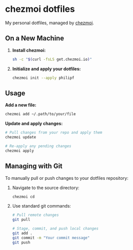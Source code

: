 # chezmoi dotfiles

My personal dotfiles, managed by [chezmoi](https://chezmoi.io).

## On a New Machine

1.  **Install chezmoi:**
    ```sh
    sh -c "$(curl -fsLS get.chezmoi.io)"
    ```

2.  **Initialize and apply your dotfiles:**
    ```sh
    chezmoi init --apply philipf
    ```

## Usage

**Add a new file:**

```sh
chezmoi add ~/.path/to/your/file
```

**Update and apply changes:**

```sh
# Pull changes from your repo and apply them
chezmoi update

# Re-apply any pending changes
chezmoi apply
```

## Managing with Git

To manually pull or push changes to your dotfiles repository:

1.  Navigate to the source directory:
    ```sh
    chezmoi cd
    ```

2.  Use standard git commands:
    ```sh
    # Pull remote changes
    git pull

    # Stage, commit, and push local changes
    git add .
    git commit -m "Your commit message"
    git push
    ```

